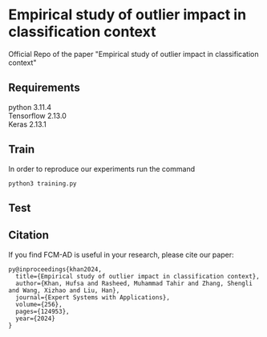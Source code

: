 # Empirical study of outlier impact in classification context
Official Repo of the paper "Empirical study of outlier impact in classification context"

## Requirements
 python 3.11.4  
 Tensorflow 2.13.0  
 Keras 2.13.1  
 


## Train
In order to reproduce our experiments run the command
```
python3 training.py
```

## Test


## Citation
If you find FCM-AD is useful in your research, please cite our paper:
```
py@inproceedings{khan2024,
  title={Empirical study of outlier impact in classification context},
  author={Khan, Hufsa and Rasheed, Muhammad Tahir and Zhang, Shengli and Wang, Xizhao and Liu, Han},
  journal={Expert Systems with Applications},
  volume={256},
  pages={124953},
  year={2024}
}
```

